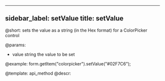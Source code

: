 
---
sidebar_label: setValue
title: setValue
---          

@short: sets the value as a string (in the Hex format) for a ColorPicker control

@params:
- value     string     the value to be set  


@example:
form.getItem("colorpicker").setValue("#02F7C6");


@template: api_method
@descr:


